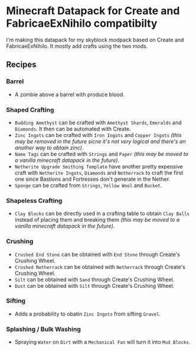 # Minecraft Datapack for Create and FabricaeExNihilo compatibilty

I'm making this datapack for my skyblock modpack based on Create and FabricaeExNihilo. It mostly add crafts using the two mods.

## Recipes
### Barrel
 + A zombie above a barrel with produce blood.

### Shaped Crafting
 + `Budding Amethyst` can be crafted with `Amethyst Shards`, `Emeralds` and `Diamonds`. It then can be automated with Create.
 + `Zinc Ingots` can be crafted with `Iron Ingots` and `Copper Ingots` *(this may be removed in the future sicne it's not very logical and there's an another way to obtain zinc)*.
 + `Name Tags` can be crafted with `Strings` and `Paper` *(this may be moved to a vanilla minecraft datapack in the future)*.
 + `Netherite Upgrade Smithing Template` have another pretty expensive craft with `Netherite Ingots`, `Diamonds` and `Netherrack` to craft the first one since Bastions and Fortresses don't generate in the Nether.
 + `Sponge` can be crafted from `Strings`, `Yellow Wool` and `Bucket`.

### Shapeless Crafting
 + `Clay Blocks` can be directly used in a crafting table to obtain `Clay Balls` instead of placing them and breaking them *(this may be moved to a vanilla minecraft datapack in the future)*.

### Crushing
 + `Crushed End Stone` can be obtained with `End Stone` through Create's Crushing Wheel.
 + `Crushed Netherrack` can be obtained with `Netherrack` through Create's Crushing Wheel.
 + `Silt` can be obtained with `Sand` through Create's Crushing Wheel.
 + `Dust` can be obtained with `Silt` through Create's Crushing Wheel.

### Sifting
 + Adds a probability to obatin `Zinc Ingots` from sifting `Gravel`.

### Splashing / Bulk Washing
 + Spraying `Water` on `Dirt` with a `Mechanical Fan` will turn it into `Mud Blocks`.